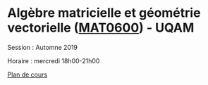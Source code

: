# Algèbre matricielle et géométrie vectorielle ([MAT0600](https://etudier.uqam.ca/cours?sigle=MAT0600&p=7416)) - UQAM

Session : Automne 2019

Horaire : mercredi 18h00-21h00

[Plan de cours](math0600/plan_de_cours.pdf)
